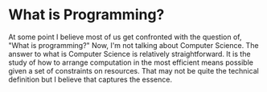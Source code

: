 # What is Programming?


At some point I believe most of us get confronted with the question of, "What is programming?" Now, I'm not talking about Computer Science. The answer to what is Computer Science is relatively straightforward. It is the study of how to arrange computation in the most efficient means possible given a set of constraints on resources. That may not be quite the technical definition but I believe that captures the essence.

